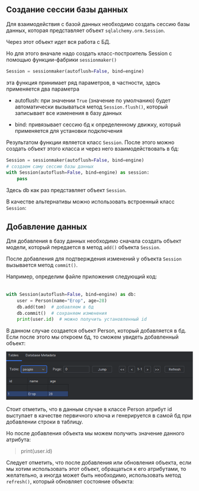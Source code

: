 ## Создание сессии базы данных

Для взаимодействия с базой данных необходимо создать сессию базы данных, которая представляет объект `sqlalchemy.orm.Session`. 

Через этот объект идет вся работа с БД.

Но для этого вначале надо создать класс-построитель Session с помощью функции-фабрики `sessionmaker()`


```python
Session = sessionmaker(autoflush=False, bind=engine)
```

эта функция принимает ряд параметров, в частности, здесь применяется два параметра

* autoflush: при значении `True` (значение по умолчанию) будет автоматически вызываться метод `Session.flush()`, который записывает все изменения в базу данных

* bind: привязывает сессию бд к определенному движку, который применяется для установки подключения

Результатом функции является класс `Session`. 
После этого можно создать объект этого класса и через него взаимодействовать в бд:

```python
Session = sessionmaker(autoflush=False, bind=engine)
# создаем саму сессию базы данных
with Session(autoflush=False, bind=engine) as session:
    pass
```

Здесь db как раз представляет объект `Session`.

В качестве альтернативы можно использовать встроенный класс `Session`:

## Добавление данных

Для добавления в базу данных необходимо сначала создать объект модели, который передается в метод `add()` объекта `Session`. 

После добавления для подтверждения изменений у объекта `Session` вызывается метод `commit()`.

Например, определим файле приложения следующий код:

```python

with Session(autoflush=False, bind=engine) as db:
    user = Person(name="Егор", age=28)
    db.add(tom)  # добавляем в бд
    db.commit()  # сохраняем изменения
    print(user.id)  # можно получить установленный id
```


В данном случае создается объект Person, который добавляется в бд. Если после этого мы откроем бд, то сможем увидеть добавленный объект:

![](img/bd-1.png)

Стоит отметить, что в данным случае в классе Person атрибут id выступает в качестве первичного ключа и генерируется в самой бд при добавлении строки в таблицу. 

Но после добавления объекта мы можем получить значение данного атрибута:

>  print(user.id)  

Следует отметить, что после добавления или обновления объекта, если мы хотим использовать этот объект, обращаться к его атрибутами, то желательно, а иногда может быть необходимо, использовать метод `refresh()`, который обновляет состояние объекта:

```python


```